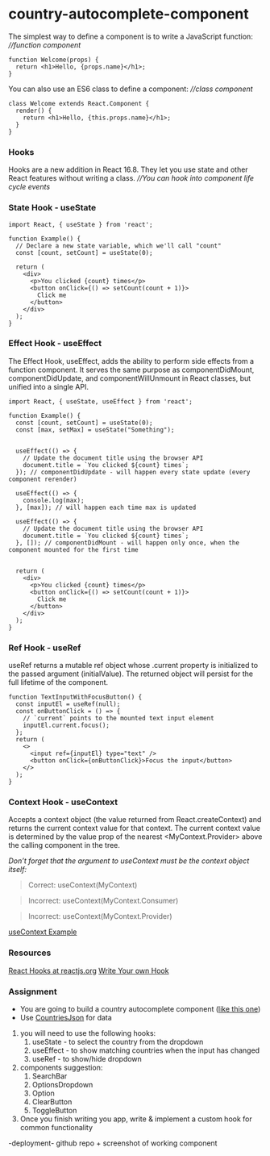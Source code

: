 # country-autocomplete-component

The simplest way to define a component is to write a JavaScript function: *//function component*
```
function Welcome(props) {
  return <h1>Hello, {props.name}</h1>;
}
```

You can also use an ES6 class to define a component: *//class component*
```
class Welcome extends React.Component {
  render() {
    return <h1>Hello, {this.props.name}</h1>;
  }
}
```

### Hooks
Hooks are a new addition in React 16.8. They let you use state and other React features without writing a class.
*//You can hook into component life cycle events*

### State Hook - useState
```
import React, { useState } from 'react';

function Example() {
  // Declare a new state variable, which we'll call "count"
  const [count, setCount] = useState(0);

  return (
    <div>
      <p>You clicked {count} times</p>
      <button onClick={() => setCount(count + 1)}>
        Click me
      </button>
    </div>
  );
}
```

### Effect Hook - useEffect
The Effect Hook, useEffect, adds the ability to perform side effects from a function component. It serves the same purpose as componentDidMount, componentDidUpdate, and componentWillUnmount in React classes, but unified into a single API.
```
import React, { useState, useEffect } from 'react';

function Example() {
  const [count, setCount] = useState(0);
  const [max, setMax] = useState("Something");
  
 
  useEffect(() => {
    // Update the document title using the browser API
    document.title = `You clicked ${count} times`;
  }); // componentDidUpdate - will happen every state update (every component rerender)
  
  useEffect(() => {
    console.log(max);
  }, [max]); // will happen each time max is updated
  
  useEffect(() => {
    // Update the document title using the browser API
    document.title = `You clicked ${count} times`;
  }, []); // componentDidMount - will happen only once, when the component mounted for the first time
  

  return (
    <div>
      <p>You clicked {count} times</p>
      <button onClick={() => setCount(count + 1)}>
        Click me
      </button>
    </div>
  );
}
```
### Ref Hook - useRef
useRef returns a mutable ref object whose .current property is initialized to the passed argument (initialValue). The returned object will persist for the full lifetime of the component.
```
function TextInputWithFocusButton() {
  const inputEl = useRef(null);
  const onButtonClick = () => {
    // `current` points to the mounted text input element
    inputEl.current.focus();
  };
  return (
    <>
      <input ref={inputEl} type="text" />
      <button onClick={onButtonClick}>Focus the input</button>
    </>
  );
}
```

### Context Hook - useContext
Accepts a context object (the value returned from React.createContext) and returns the current context value for that context. The current context value is determined by the value prop of the nearest <MyContext.Provider> above the calling component in the tree.


*Don’t forget that the argument to useContext must be the context object itself:*

>Correct: useContext(MyContext)

>Incorrect: useContext(MyContext.Consumer)

>Incorrect: useContext(MyContext.Provider)

[useContext Example](https://reactjs.org/docs/hooks-reference.html#usecontext)


### Resources
[React Hooks at reactjs.org](https://reactjs.org/docs/hooks-intro.html)
[Write Your own Hook](https://reactjs.org/docs/hooks-custom.html)

### Assignment
* You are going to build a country autocomplete component ([like this one](https://codesandbox.io/s/56iuf?file=/demo.js))
* Use [CountriesJson](https://gist.github.com/keeguon/2310008) for data

1. you will need to use the following hooks:
    1. useState - to select the country from the dropdown
    2. useEffect - to show matching countries when the input has changed
    3. useRef - to show/hide dropdown
2. components suggestion:
    1. SearchBar
    2. OptionsDropdown
    3. Option
    4. ClearButton
    5. ToggleButton
3. Once you finish writing you app, write & implement a custom hook for common functionality


-deployment- github repo + screenshot of working component
